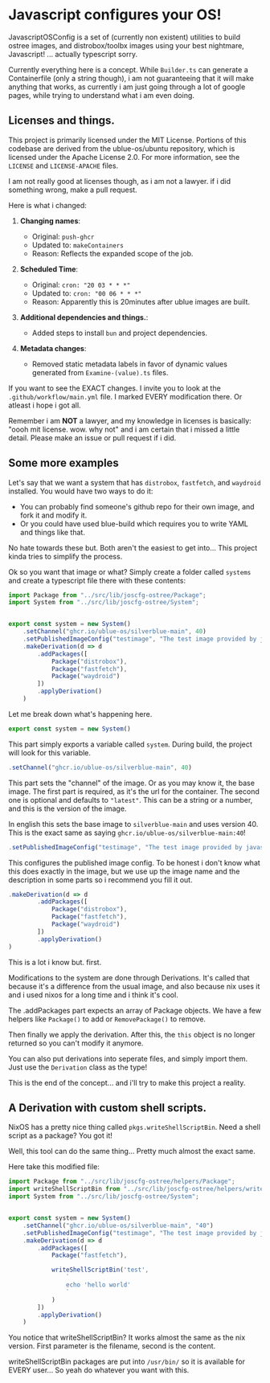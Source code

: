 # Javascript configures your OS!

JavascriptOSConfig is a set of (currently non existent) utilities to build ostree images, and distrobox/toolbx images using
your best nightmare, Javascript! ... actually typescript sorry.

Currently everything here is a concept. While `Builder.ts` can generate a Containerfile (only a string though), i am not guaranteeing that it will make anything that works, as currently i am just going through a lot of google pages, while trying to understand what i am even doing.

## Licenses and things.
This project is primarily licensed under the MIT License. Portions of this codebase are derived from the ublue-os/ubuntu repository, which is licensed under the Apache License 2.0. For more information, see the `LICENSE` and `LICENSE-APACHE` files.

I am not really good at licenses though, as i am not a lawyer. if i did something wrong, make a pull request.

Here is what i changed:
1. **Changing names**:
   - Original: `push-ghcr`
   - Updated to: `makeContainers`
   - Reason: Reflects the expanded scope of the job.

2. **Scheduled Time**:
   - Original: `cron: "20 03 * * *"`
   - Updated to: `cron: "00 06 * * *"`
   - Reason: Apparently this is 20minutes after ublue images are built.

3. **Additional dependencies and things.**:
   - Added steps to install `bun` and project dependencies.

4. **Metadata changes**:
   - Removed static metadata labels in favor of dynamic values generated from `Examine-(value).ts` files.

If you want to see the EXACT changes. I invite you to look at the `.github/workflow/main.yml` file. I marked EVERY modification there. Or atleast i hope i got all.

Remember i am **NOT** a lawyer, and my knowledge in licenses is basically: "oooh mit license. wow. why not" and i am certain that i missed a little detail. Please make an issue or pull request if i did.

## Some more examples

Let's say that we want a system that has `distrobox`, `fastfetch`, and `waydroid` installed. You would have two ways to do it:

- You can probably find someone's github repo for their own image, and fork it and modify it.
- Or you could have used blue-build which requires you to write YAML and things like that.

No hate towards these but. Both aren't the easiest to get into... This project kinda tries to simplify the process.

Ok so you want that image or what? Simply create a folder called `systems` and create a typescript file there with these contents:
```ts
import Package from "../src/lib/joscfg-ostree/Package";
import System from "../src/lib/joscfg-ostree/System";


export const system = new System()
    .setChannel("ghcr.io/ublue-os/silverblue-main", 40)
    .setPublishedImageConfig("testimage", "The test image provided by javascriptosconfig's repo. Not for daily use.")
    .makeDerivation(d => d
        .addPackages([
            Package("distrobox"),
            Package("fastfetch"),
            Package("waydroid")
        ])
        .applyDerivation()
    )
```

Let me break down what's happening here.

```ts
export const system = new System()
```

This part simply exports a variable called `system`. During build, the project will look for this variable.

```ts
.setChannel("ghcr.io/ublue-os/silverblue-main", 40)
```

This part sets the "channel" of the image. Or as you may know it, the base image. The first part is required, as it's the url for the container. The second one is optional and defaults to `"latest"`. This can be a string or a number, and this is the version of the image.

In english this sets the base image to `silverblue-main` and uses version 40. This is the exact same as saying `ghcr.io/ublue-os/silverblue-main:40`!

```ts
.setPublishedImageConfig("testimage", "The test image provided by javascriptosconfig's repo. Not for daily use.")
```

This configures the published image config. To be honest i don't know what this does exactly in the image, but we use up the image name and the description in some parts so i recommend you fill it out.

```ts
.makeDerivation(d => d
        .addPackages([
            Package("distrobox"),
            Package("fastfetch"),
            Package("waydroid")
        ])
        .applyDerivation()
)
```

This is a lot i know but. first.

Modifications to the system are done through Derivations. It's called that because it's a difference from the usual image, and also because nix uses it and i used nixos for a long time and i think it's cool.

The .addPackages part expects an array of Package objects. We have a few helpers like `Package()` to add or `RemovePackage()` to remove.

Then finally we apply the derivation. After this, the `this` object is no longer returned so you can't modify it anymore.

You can also put derivations into seperate files, and simply import them. Just use the `Derivation` class as the type!

This is the end of the concept... and i'll try to make this project a reality.

## A Derivation with custom shell scripts.

NixOS has a pretty nice thing called `pkgs.writeShellScriptBin`. Need a shell script as a package? You got it! 

Well, this tool can do the same thing... Pretty much almost the exact same.

Here take this modified file:
```ts
import Package from "../src/lib/joscfg-ostree/helpers/Package";
import writeShellScriptBin from "../src/lib/joscfg-ostree/helpers/writeShellScriptBin";
import System from "../src/lib/joscfg-ostree/System";


export const system = new System()
    .setChannel("ghcr.io/ublue-os/silverblue-main", "40")
    .setPublishedImageConfig("testimage", "The test image provided by javascriptosconfig's repo. Not for daily use.")
    .makeDerivation(d => d
        .addPackages([
            Package("fastfetch"),

            writeShellScriptBin('test', 
                `
                echo 'hello world'
                `
            )
        ])
        .applyDerivation()
    )
```

You notice that writeShellScriptBin? It works almost the same as the nix version. First parameter is the filename, second is the content.

writeShellScriptBin packages are put into `/usr/bin/` so it is available for EVERY user... So yeah do whatever you want with this.